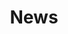---
layout: posts
title: News
classes:
permalink: /news/
excerpt: "News items"
header:
   image: /assets/images/bar-network.png
---
